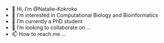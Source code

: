 - 👋 Hi, I’m @Natalie-Kokroko
- 👀 I’m interested in Computational Biology and Bioinformatics
- 🌱 I’m currently a PhD student
- 💞️ I’m looking to collaborate on ...
- 📫 How to reach me ...

<!---
Natalie-Kokroko/Natalie-Kokroko is a ✨ special ✨ repository because its `README.md` (this file) appears on your GitHub profile.
You can click the Preview link to take a look at your changes.
--->
